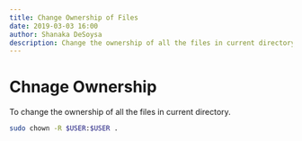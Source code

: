 ```yaml
---
title: Change Ownership of Files
date: 2019-03-03 16:00
author: Shanaka DeSoysa
description: Change the ownership of all the files in current directory
---
```


# Chnage Ownership
To change the ownership of all the files in current directory.

```sh
sudo chown -R $USER:$USER .
```
